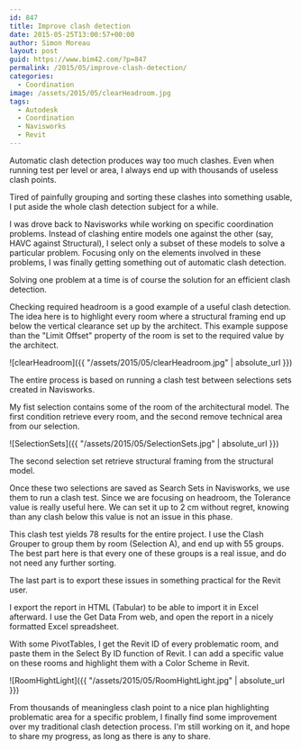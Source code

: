 ```yaml
---
id: 847
title: Improve clash detection
date: 2015-05-25T13:00:57+00:00
author: Simon Moreau
layout: post
guid: https://www.bim42.com/?p=847
permalink: /2015/05/improve-clash-detection/
categories:
  - Coordination
image: /assets/2015/05/clearHeadroom.jpg
tags:
  - Autodesk
  - Coordination
  - Navisworks
  - Revit
---
```

Automatic clash detection produces way too much clashes. Even when running test per level or area, I always end up with thousands of useless clash points.

Tired of painfully grouping and sorting these clashes into something usable, I put aside the whole clash detection subject for a while.

I was drove back to Navisworks while working on specific coordination problems. Instead of clashing entire models one against the other (say, HAVC against Structural), I select only a subset of these models to solve a particular problem. Focusing only on the elements involved in these problems, I was finally getting something out of automatic clash detection.

Solving one problem at a time is of course the solution for an efficient clash detection.

Checking required headroom is a good example of a useful clash detection. The idea here is to highlight every room where a structural framing end up below the vertical clearance set up by the architect. This example suppose than the "Limit Offset" property of the room is set to the required value by the architect.

![clearHeadroom]({{ "/assets/2015/05/clearHeadroom.jpg" | absolute_url }})

The entire process is based on running a clash test between selections sets created in Navisworks.

My fist selection contains some of the room of the architectural model. The first condition retrieve every room, and the second remove technical area from our selection.

![SelectionSets]({{ "/assets/2015/05/SelectionSets.jpg" | absolute_url }})

The second selection set retrieve structural framing from the structural model.

Once these two selections are saved as Search Sets in Navisworks, we use them to run a clash test. Since we are focusing on headroom, the Tolerance value is really useful here. We can set it up to 2 cm without regret, knowing than any clash below this value is not an issue in this phase.

This clash test yields 78 results for the entire project. I use the Clash Grouper to group them by room (Selection A), and end up with 55 groups. The best part here is that every one of these groups is a real issue, and do not need any further sorting.

The last part is to export these issues in something practical for the Revit user.

I export the report in HTML (Tabular) to be able to import it in Excel afterward. I use the Get Data From web, and open the report in a nicely formatted Excel spreadsheet.

With some PivotTables, I get the Revit ID of every problematic room, and paste them in the Select By ID function of Revit. I can add a specific value on these rooms and highlight them with a Color Scheme in Revit.

![RoomHightLight]({{ "/assets/2015/05/RoomHightLight.jpg" | absolute_url }})

From thousands of meaningless clash point to a nice plan highlighting problematic area for a specific problem, I finally find some improvement over my traditional clash detection process. I'm still working on it, and hope to share my progress, as long as there is any to share.